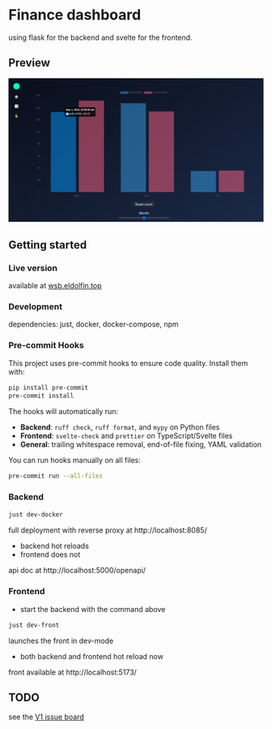 # Finance dashboard

using flask for the backend and svelte for the frontend.

## Preview
![Portfolio hover graph screenshot](./tests/tests/portfolio.spec.ts-snapshots/portfolio-hover-first-chromium-linux.png)

## Getting started

### Live version

available at [wsb.eldolfin.top](https://wsb.eldolfin.top/)

### Development

dependencies: just, docker, docker-compose, npm

### Pre-commit Hooks

This project uses pre-commit hooks to ensure code quality. Install them with:

```sh
pip install pre-commit
pre-commit install
```

The hooks will automatically run:
- **Backend**: `ruff check`, `ruff format`, and `mypy` on Python files
- **Frontend**: `svelte-check` and `prettier` on TypeScript/Svelte files
- **General**: trailing whitespace removal, end-of-file fixing, YAML validation

You can run hooks manually on all files:
```sh
pre-commit run --all-files
```

### Backend

```sh
just dev-docker
```

full deployment with reverse proxy at http://localhost:8085/

- backend hot reloads
- frontend does not

api doc at http://localhost:5000/openapi/

### Frontend

- start the backend with the command above

```sh
just dev-front
```

launches the front in dev-mode

- both backend and frontend hot reload now

front available at http://localhost:5173/

## TODO

see the
[V1 issue board](https://gitea.eldolfin.top/Eldolfin/finance-plots/projects/10)
